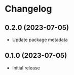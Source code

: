 # Changelog

## 0.2.0 (2023-07-05)

- Update package metadata

## 0.1.0 (2023-07-05)

- Initial release